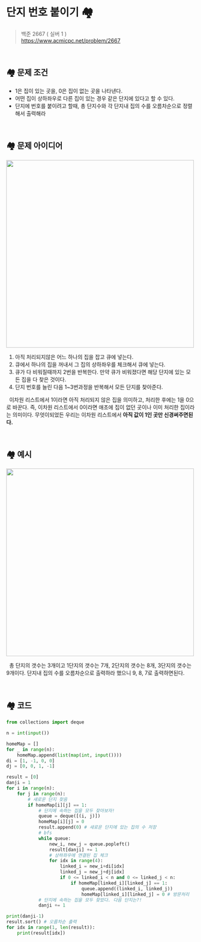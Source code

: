 # 단지 번호 붙이기 🏘️
> 백준 2667 ( 실버 1 )   
> https://www.acmicpc.net/problem/2667

<br>

## 🏘️ 문제 조건

- 1은 집이 있는 곳을, 0은 집이 없는 곳을 나타낸다.
- 어떤 집이 상하좌우로 다른 집이 있는 경우 같은 단지에 있다고 할 수 있다.
- 단지에 번호를 붙이려고 할때, 총 단지수와 각 단지내 집의 수를 오름차순으로 정렬해서 출력해라

<br>

## 🏘️ 문제 아이디어

<img src="https://user-images.githubusercontent.com/70243735/123101352-ecd7f880-d46e-11eb-9001-bbe9ff6b7899.png" width="500px">

1. 아직 처리되지않은 어느 하나의 집을 잡고 큐에 넣는다.
2. 큐에서 하나의 집을 꺼내서 그 집의 상하좌우를 체크해서 큐에 넣는다. 
3. 큐가 다 비워질때까지 2번을 반복한다. 만약 큐가 비워졌다면 해당 단지에 있는 모든 집을 다 찾은 것이다.
4. 단지 번호를 늘린 다음 1~3번과정을 반복해서 모든 단지를 찾아준다.

&nbsp; 이차원 리스트에서 1이라면 아직 처리되지 않은 집을 의미하고, 처리한 후에는 1을 0으로 바꾼다. 즉, 이차원 리스트에서 0이라면 애초에 집이 없던 곳이나 이미 처리한 집이라는 의미이다. 무엇이되었든 우리는 이차원 리스트에서 **아직 값이 1인 곳만 신경써주면된다.**

<br>

## 🏘️ 예시

<img src="https://user-images.githubusercontent.com/70243735/123101593-30326700-d46f-11eb-9350-b7799652613f.png" width="500px">

&nbsp; 총 단지의 갯수는 3개이고 1단지의 갯수는 7개, 2단지의 갯수는 8개, 3단지의 갯수는 9개이다. 단지내 집의 수를 오름차순으로 출력하라 했으니 9, 8, 7로 출력하면된다.

<br>

## 🏘️ 코드

```python
from collections import deque

n = int(input())

homeMap = []
for _ in range(n):
    homeMap.append(list(map(int, input())))
di = [1, -1, 0, 0]
dj = [0, 0, 1, -1]

result = [0]
danji = 1
for i in range(n):
    for j in range(n):
        # 새로운 단지 찾음
        if homeMap[i][j] == 1:
            # 단지에 속하는 집을 모두 찾아보자!
            queue = deque([(i, j)])
            homeMap[i][j] = 0
            result.append(0) # 새로운 단지에 있는 집의 수 저장
            # bfs
            while queue:
                new_i, new_j = queue.popleft()
                result[danji] += 1
                # 상하좌우에 연결된 집 체크
                for idx in range(4):
                    linked_i = new_i+di[idx]
                    linked_j = new_j+dj[idx]
                    if 0 <= linked_i < n and 0 <= linked_j < n:
                        if homeMap[linked_i][linked_j] == 1:
                            queue.append((linked_i, linked_j))
                            homeMap[linked_i][linked_j] = 0 # 방문처리
            # 단지에 속하는 집을 모두 찾았다. 다음 단지는?!
            danji += 1

print(danji-1)
result.sort() # 오름차순 출력
for idx in range(1, len(result)):
    print(result[idx])
```
